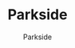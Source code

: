 ---
designer: Endless Knot
description: "Color%20Name%3A%20Cream%0AMaterial%3A%20Wool%0APile%3A%20CutStyle%3A%20Modern"
image_primary: img/Cream-Visualization-600x742.jpg
image_secondary: ../../../images/blank.png
manufacturer: Endless Knot
href: https://endlessknotrugs.com/product/parkside-cream/
subtitle: Parkside
tags: 
  - endless_knot
  - hand-knotted-rugs
title: Parkside
image_thumb: img/Cream-Visualization-300x300.jpg
category: hand-knotted-rugs
slug: /manufacturers/endless-knot/hand-knotted-rugs/endless-knot-parkside
---